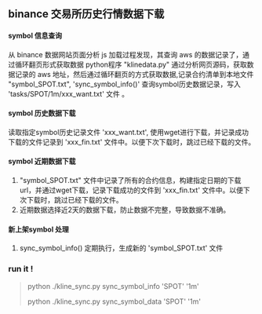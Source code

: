 
## binance 交易所历史行情数据下载 

#### symbol 信息查询
从 binance 数据网站页面分析 js 加载过程发现，其查询 aws 的数据记录了，通过循环翻页形式获取数据
python程序 "klinedata.py" 通过分析网页源码，获取数据记录的 aws 地址，然后通过循环翻页的方式获取数据,记录合约清单到本地文件 "symbol_SPOT.txt",
'sync_symbol_info()' 查询symbol历史数据记录，写入 'tasks/SPOT/1m/xxx_want.txt' 文件 。 

#### symbol 历史数据下载 
读取指定symbol历史记录文件 'xxx_want.txt', 使用wget进行下载，并记录成功下载的文件记录到 'xxx_fin.txt' 文件中。以便下次下载时，跳过已经下载的文件。

#### symbol 近期数据下载
1. "symbol_SPOT.txt" 文件中记录了所有的合约信息，构建指定日期的下载url，并通过wget下载，记录下载成功的文件到 'xxx_fin.txt' 文件中。以便下次下载时，跳过已经下载的文件。
2. 近期数据选择近2天的数据下载，防止数据不完整，导致数据不准确。

#### 新上架symbol 处理 
1. sync_symbol_info()  定期执行，生成新的 'symbol_SPOT.txt' 文件


### run it !

> python ./kline_sync.py sync_symbol_info 'SPOT' '1m'
>
> python ./kline_sync.py sync_symbol_data 'SPOT' '1m'
